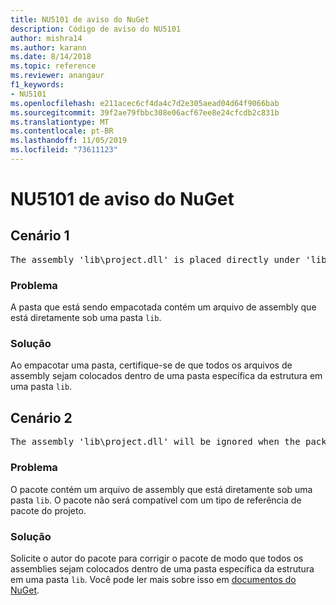```yaml
---
title: NU5101 de aviso do NuGet
description: Código de aviso do NU5101
author: mishra14
ms.author: karann
ms.date: 8/14/2018
ms.topic: reference
ms.reviewer: anangaur
f1_keywords:
- NU5101
ms.openlocfilehash: e211acec6cf4da4c7d2e305aead04d64f9066bab
ms.sourcegitcommit: 39f2ae79fbbc308e06acf67ee8e24cfcdb2c831b
ms.translationtype: MT
ms.contentlocale: pt-BR
ms.lasthandoff: 11/05/2019
ms.locfileid: "73611123"
---
```

# <a name="nuget-warning-nu5101"></a>NU5101 de aviso do NuGet

## <a name="scenario-1"></a>Cenário 1
<pre>The assembly 'lib\project.dll' is placed directly under 'lib' folder. It is recommended that assemblies be placed inside a framework-specific folder. Move it into a framework-specific folder.</pre>

### <a name="issue"></a>Problema

A pasta que está sendo empacotada contém um arquivo de assembly que está diretamente sob uma pasta `lib`.


### <a name="solution"></a>Solução

Ao empacotar uma pasta, certifique-se de que todos os arquivos de assembly sejam colocados dentro de uma pasta específica da estrutura em uma pasta `lib`.


## <a name="scenario-2"></a>Cenário 2
<pre>The assembly 'lib\project.dll' will be ignored when the package is installed after the migration.</pre>

### <a name="issue"></a>Problema

O pacote contém um arquivo de assembly que está diretamente sob uma pasta `lib`. O pacote não será compatível com um tipo de referência de pacote do projeto.


### <a name="solution"></a>Solução

Solicite o autor do pacote para corrigir o pacote de modo que todos os assemblies sejam colocados dentro de uma pasta específica da estrutura em uma pasta `lib`. Você pode ler mais sobre isso em [documentos do NuGet](https://docs.microsoft.com/nuget/consume-packages/migrate-packages-config-to-package-reference).



